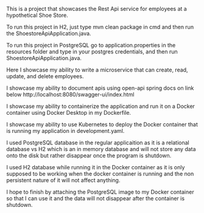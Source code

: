 This is a project that showcases the Rest Api service for employees at a hypothetical Shoe Store. 

To run this project in H2, just type mvn clean package in cmd and then run the ShoestoreApiApplication.java.

To run this project in PostgreSQL go to application.properties in the resources folder and type in your postgres credentials, and then run ShoestoreApiApplication.java.

Here I showcase my ability to write a microservice that can create, read, update, and delete employees.

I showcase my ability to document apis using open-api spring docs on link below
http://localhost:8080/swagger-ui/index.html

I showcase my ability to containerize the application and run it on a Docker container using Docker Desktop in my Dockerfile.

I showcase my ability to use Kubernetes to deploy the Docker container that is running my application in development.yaml.

I used PostgreSQL database in the regular applicaition as it is a relational database vs H2 which is an in memory database and will not store any data onto the disk but rather disappear once the program is shutdown.

I used H2 database while running it in the Docker container as it is only supposed to be working when the docker container is running and the non persistent nature of it will not affect anything.

I hope to finish by attaching the PostgreSQL image to my Docker container so that I can use it and the data will not disappear after the container is shutdown.
